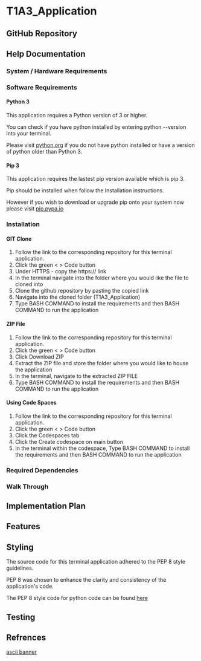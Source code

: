 # T1A3_Application

## GitHub Repository

## Help Documentation

### System / Hardware Requirements


### Software Requirements
#### Python 3
This application requires a Python version of 3 or higher. 

You can check if you have python installed by entering python --version into your terminal. 

Please visit [python.org](https://www.python.org/downloads/) if you do not have python installed or have a version of python older than Python 3. 

#### Pip 3
This application requires the lastest pip version available which is pip 3.

Pip should be installed when follow the Installation instructions.

However if you wish to download or upgrade pip onto your system now please visit [pip.pypa.io](https://pip.pypa.io/en/latest/getting-started/)



### Installation
#### GIT Clone
1. Follow the link to the corresponding repository for this terminal application. 
2. Click the green < > Code button 
3. Under HTTPS - copy the https:// link
4. In the terminal navigate into the folder where you would like the file to cloned into 
5. Clone the github repository by pasting the copied link 
6. Navigate into the cloned folder (T1A3_Application)
7. Type BASH COMMAND to install the requirements and then BASH COMMAND to run the application

#### ZIP File 
1. Follow the link to the corresponding repository for this terminal application. 
2. Click the green < > Code button
3. Click Download ZIP 
4. Extract the ZIP file and store the folder where you would like to house the application
5. In the terminal, navigate to the extracted ZIP FILE
6. Type BASH COMMAND to install the requirements and then BASH COMMAND to run the application

#### Using Code Spaces
1. Follow the link to the corresponding repository for this terminal application. 
2. Click the green < > Code button
3. Click the Codespaces tab 
4. Click the Create codespace on main button 
5. In the terminal within the codespace, Type BASH COMMAND to install the requirements and then BASH COMMAND to run the application


### Required Dependencies
### Walk Through



## Implementation Plan

## Features 

## Styling
The source code for this terminal application adhered to the PEP 8 style guidelines. 

PEP 8 was chosen to enhance the clarity and consistency of the application's code.

The PEP 8 style code for python code can be found [here](https://peps.python.org/pep-0008/)

## Testing

## Refrences 

[ascii banner](https://manytools.org/hacker-tools/ascii-banner/)